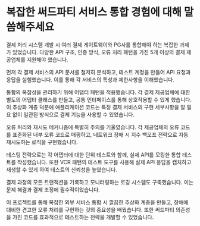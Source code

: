 # 복잡한 써드파티 서비스 통합 경험에 대해 말씀해주세요

결제 처리 시스템 개발 시 여러 결제 게이트웨이와 PG사를 통합해야 하는 복잡한 과제가 있었습니다. 다양한 API 구조, 인증 방식, 오류 처리 패턴을 가진 5개 이상의 결제 제공업체를 지원해야 했습니다.

먼저 각 결제 서비스의 API 문서를 철저히 분석하고, 테스트 계정을 만들어 API 요청과 응답을 실험했습니다. 이를 통해 각 서비스의 특성과 제한사항을 이해했습니다.

통합의 복잡성을 관리하기 위해 어댑터 패턴을 적용했습니다. 각 결제 제공업체에 대한 별도의 어댑터 클래스를 만들고, 공통 인터페이스를 통해 상호작용할 수 있게 했습니다. 이 추상화 계층 덕분에 애플리케이션 코드는 특정 결제 서비스의 구현 세부사항을 알 필요 없이 일관된 방식으로 결제 기능을 사용할 수 있었습니다.

오류 처리와 재시도 메커니즘에 특별히 주의를 기울였습니다. 각 제공업체의 오류 코드를 표준화된 내부 오류 코드로 매핑하고, 네트워크 장애 시 지수 백오프 전략으로 자동 재시도하는 로직을 구현했습니다.

테스팅 전략으로는 각 어댑터에 대한 단위 테스트와 함께, 실제 API를 모킹한 통합 테스트를 작성했습니다. 또한 VCR 패턴의 테스트 도구를 사용해 실제 API 응답을 캡처하고 재생할 수 있게 하여 테스트의 신뢰성을 높였습니다.

결제 과정의 모든 트랜잭션을 기록하고 모니터링하는 로깅 시스템도 구축했습니다. 이는 문제 해결과 결제 조정에 필수적이었습니다.

이 프로젝트를 통해 복잡한 외부 서비스 통합 시 깔끔한 추상화 계층을 만들고, 장애에 대비한 견고한 오류 처리를 구현하는 것의 중요성을 배웠습니다. 또한 써드파티 의존성을 가진 코드를 효과적으로 테스트하는 전략을 개발할 수 있었습니다.